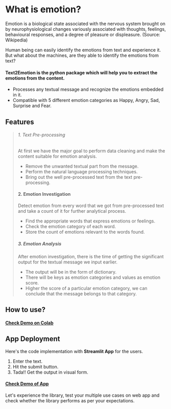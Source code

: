# What is emotion?
Emotion is a biological state associated with the nervous system brought on by neurophysiological changes variously associated with thoughts, feelings, behavioural responses, and a degree of pleasure or displeasure.
(Source: Wikipedia)

Human being can easily identify the emotions from text and experience it. But what about the machines, are they able to identify the emotions from text?

#### Text2Emotion is the python package which will help you to extract the emotions from the content.

- Processes any textual message and recognize the emotions embedded in it.
- Compatible with 5 different emotion categories as Happy, Angry, Sad, Surprise and Fear.


## Features
> ###### 1. Text Pre-processing
> At first we have the major goal to perform data cleaning and make the content suitable for emotion analysis.
> - Remove the unwanted textual part from the message.
> - Perform the natural language processing techniques.
> - Bring out the well pre-processed text from the text pre-processing.
> #### 2. Emotion Investigation
> Detect emotion from every word that we got from pre-processed text and take a count of it for further analytical process.
> - Find the appropriate words that express emotions or feelings.
> - Check the emotion category of each word.
> - Store the count of emotions relevant to the words found.
> ##### 3. Emotion Analysis
> After emotion investigation, there is the time of getting the significant output for the textual message we input earlier.
> - The output will be in the form of dictionary.
> - There will be keys as emotion categories and values as emotion score.
> - Higher the score of a particular emotion category, we can conclude that the message belongs to that category.

## How to use?
#### [Check Demo on Colab](https://bit.ly/3hlXujZ)

## App Deployment
Here's the code implementation with  **Streamlit App**  for the users.
1. Enter the text.
2. Hit the submit button.
3. Tada!! Get the output in visual form.
#### [Check Demo of App](https://text2emotion.herokuapp.com/)

Let's experience the library, test your multiple use cases on web app and check whether the library performs as per your expectations.
